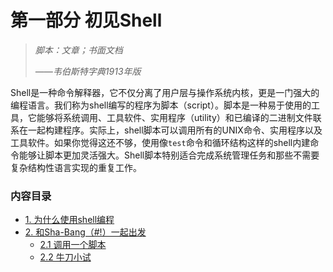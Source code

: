 # 第一部分 初见Shell

> *脚本：文章；书面文档*
> 
> *——韦伯斯特字典1913年版*

Shell是一种命令解释器，它不仅分离了用户层与操作系统内核，更是一门强大的编程语言。我们称为shell编写的程序为脚本（script）。脚本是一种易于使用的工具，它能够将系统调用、工具软件、实用程序（utility）和已编译的二进制文件联系在一起构建程序。实际上，shell脚本可以调用所有的UNIX命令、实用程序以及工具软件。如果你觉得这还不够，使用像`test`命令和循环结构这样的shell内建命令能够让脚本更加灵活强大。Shell脚本特别适合完成系统管理任务和那些不需要复杂结构性语言实现的重复工作。

### 内容目录
- [1. 为什么使用shell编程](01_shell_programming.md)
- [2. 和Sha-Bang（#!）一起出发](02_starting_off_with_a_sha_bang.md)
	- [2.1 调用一个脚本](02_1_invoking_the_script.md)
	- [2.2 牛刀小试](02_2_preliminary_exercises.md)

